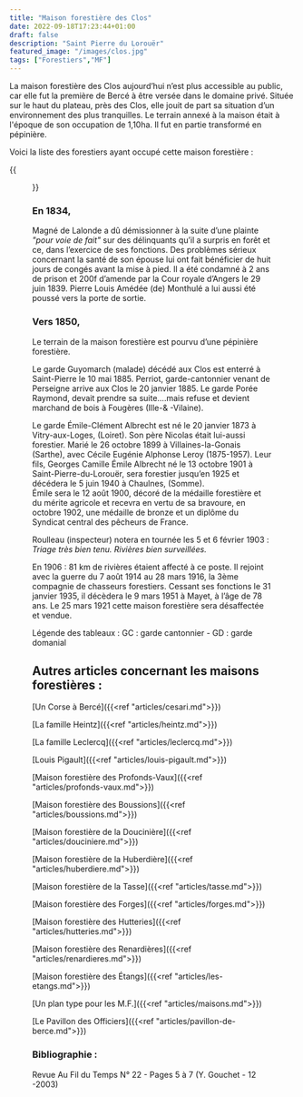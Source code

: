 ```yaml
---
title: "Maison forestière des Clos"
date: 2022-09-18T17:23:44+01:00
draft: false
description: "Saint Pierre du Lorouër"
featured_image: "/images/clos.jpg"
tags: ["Forestiers","MF"]
---
```


La maison forestière des Clos aujourd’hui n’est plus accessible au public,
car elle fut la première de Bercé à être versée dans le domaine privé. 
Située sur le haut du plateau, près des Clos, elle jouit de part sa situation
d’un environnement des plus tranquilles. Le terrain annexé à la maison était 
à l'époque de son occupation de 1,10ha. Il fut en partie transformé en pépinière.

Voici la liste des forestiers ayant occupé cette maison forestière :

{{<figure src="/images/articles/clos.jpg" title="Forestiers des Clos ">}}

### En 1834, 
   
Magné de Lalonde a dû démissionner à la suite d’une plainte *"pour voie de fait"* 
sur des délinquants qu’il a surpris en forêt et ce, dans l’exercice de ses fonctions. 
Des problèmes sérieux concernant la santé de son épouse lui ont fait bénéficier de 
huit jours de congés avant la mise à pied. 
Il a été condamné à 2 ans de prison et 200f d’amende par la Cour royale d’Angers le 29 juin 1839. 
Pierre Louis Amédée (de) Monthulé a lui aussi été poussé vers la porte de sortie.

### Vers 1850,
   
Le terrain de la maison forestière est pourvu d’une pépinière forestière.

Le garde Guyomarch (malade) décédé aux Clos est enterré à Saint-Pierre le 10 mai 1885.
Perriot, garde-cantonnier venant de Perseigne arrive aux Clos le 20 janvier 1885.
Le garde Porée Raymond, devait prendre sa suite….mais refuse et devient marchand de bois à Fougères (Ille-& -Vilaine). 

Le garde Émile-Clément Albrecht est né le 20 janvier 1873 à Vitry-aux-Loges, (Loiret). 
Son père Nicolas était lui-aussi forestier.
Marié le 26 octobre 1899 à Villaines-la-Gonais (Sarthe), avec Cécile Eugénie Alphonse Leroy (1875-1957). 
Leur fils, Georges Camille Émile Albrecht né le 13 octobre 1901 à Saint-Pierre-du-Lorouër, 
sera forestier jusqu’en 1925 et décédera le 5 juin 1940 à Chaulnes, (Somme).  
Émile sera le 12 août 1900, décoré de la médaille forestière et du mérite agricole et
recevra en vertu de sa bravoure, en octobre 1902, une médaille de bronze et 
un diplôme du Syndicat central des pêcheurs de France. 

Roulleau (inspecteur) notera en tournée les 5 et 6 février 1903 : 
*Triage très bien tenu. Rivières bien surveillées.*

En 1906 : 81 km de rivières étaient affecté à ce poste.
Il rejoint avec la guerre du 7 août 1914 au 28 mars 1916, la 3ème compagnie de chasseurs forestiers. 
Cessant ses fonctions le 31 janvier 1935, il décèdera le 9 mars 1951 à Mayet, à l’âge de 78 ans.
Le 25 mars 1921 cette maison forestière sera désaffectée et vendue. 

   Légende des tableaux : GC : garde cantonnier - GD : garde domanial 

## Autres articles concernant les maisons forestières : ## 

[Un Corse à Bercé]({{<ref "articles/cesari.md">}})
    
[La famille Heintz]({{<ref "articles/heintz.md">}})

[La famille Leclercq]({{<ref "articles/leclercq.md">}})

[Louis Pigault]({{<ref "articles/louis-pigault.md">}})

[Maison forestière des Profonds-Vaux]({{<ref "articles/profonds-vaux.md">}})

[Maison forestière des Boussions]({{<ref "articles/boussions.md">}})

[Maison forestière de la Doucinière]({{<ref "articles/douciniere.md">}})

[Maison forestière de la Huberdière]({{<ref "articles/huberdiere.md">}})

[Maison forestière de la Tasse]({{<ref "articles/tasse.md">}})

[Maison forestière des Forges]({{<ref "articles/forges.md">}})

[Maison forestière des Hutteries]({{<ref "articles/hutteries.md">}})

[Maison forestière des Renardières]({{<ref "articles/renardieres.md">}})

[Maison forestière des Étangs]({{<ref "articles/les-etangs.md">}})

[Un plan type pour les M.F.]({{<ref "articles/maisons.md">}})

[Le Pavillon des Officiers]({{<ref "articles/pavillon-de-berce.md">}})


### Bibliographie : 
   
Revue Au Fil du Temps N°  22 - Pages 5 à  7   (Y. Gouchet - 12 -2003)

